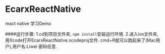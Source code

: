 # EcarxReactNative
react native 学习Demo

####运行步骤:
1.cd到项目文件夹, `npm install`安装运行环境.
2.进入ios文件夹, 用Xcode打开EcarxReactNative.xcodeproj文件. cmd+R就可以跑起来了(Mac用户),用户名:Liwei 密码任意.